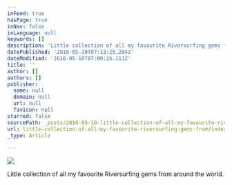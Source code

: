 ```yaml
---
inFeed: true
hasPage: true
inNav: false
inLanguage: null
keywords: []
description: 'Little collection of all my favourite Riversurfing gems from around the world. '
datePublished: '2016-05-10T07:13:25.284Z'
dateModified: '2016-05-10T07:00:26.111Z'
title: ''
author: []
authors: []
publisher:
  name: null
  domain: null
  url: null
  favicon: null
starred: false
sourcePath: _posts/2016-05-10-little-collection-of-all-my-favourite-riversurfing-gems-from.md
url: little-collection-of-all-my-favourite-riversurfing-gems-from/index.html
_type: Article

---
```

![](https://the-grid-user-content.s3-us-west-2.amazonaws.com/2bcc34de-6f38-445e-8b38-0e7bea1dab8a.jpg)

Little collection of all my favourite Riversurfing gems from around the world.